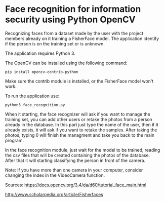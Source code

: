 # Face recognition for information security using Python OpenCV

Recognizing faces from a dataset made by the user with the project members already on it training a FisherFace model. The application identify if the person is on the training set or is unknown.

The application requires Python 3.

The OpenCV can be installed using the following command:

```
pip install opencv-contrib-python
```

Make sure the contrib module is installed, or the FisherFace model won't work.

To run the application use:

```
python3 face_recognition.py
```

When it starting, the face recognizer will ask if you want to manage the training set, you can add other users or retake the photos from a person already in the database. In this part just type the name of the user, then if it already exists, it will ask if you want to retake the samples. After taking the photos, typing 0 will finish the managment and take you back to the main program.

In the face recognition module, just wait for the model to be trained, reading the csv files that will be created containing the photos of the database. After that it will starting classifying the person in front of the camera.

Note: if you have more than one camera in your computer, consider changing the index in the VideoCamera function.

Sources: https://docs.opencv.org/3.4/da/d60/tutorial_face_main.html

http://www.scholarpedia.org/article/Fisherfaces
